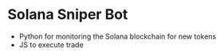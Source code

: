 # Solana Sniper Bot

* Python for monitoring the Solana blockchain for new tokens
* JS to execute trade